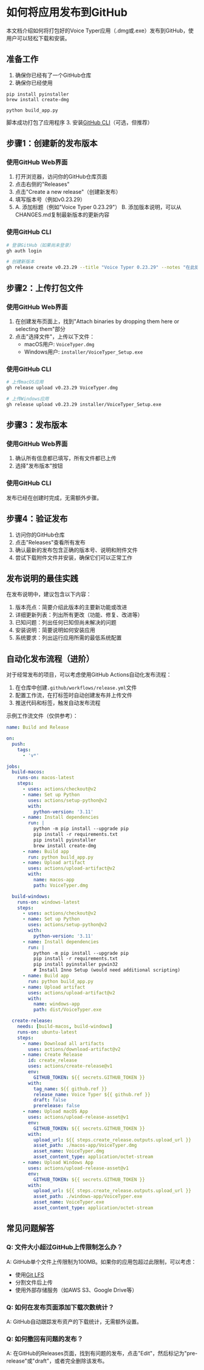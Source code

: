 # 如何将应用发布到GitHub

本文档介绍如何将打包好的Voice Typer应用（.dmg或.exe）发布到GitHub，使用户可以轻松下载和安装。

## 准备工作

1. 确保你已经有了一个GitHub仓库
2. 确保你已经使用
```
pip install pyinstaller
brew install create-dmg

python build_app.py
```
脚本成功打包了应用程序
3. 安装[GitHub CLI](https://cli.github.com/)（可选，但推荐）

## 步骤1：创建新的发布版本

### 使用GitHub Web界面

1. 打开浏览器，访问你的GitHub仓库页面
2. 点击右侧的"Releases"
3. 点击"Create a new release"（创建新发布）
4. 填写版本号（例如v0.23.29）
5. A. 添加标题（例如"Voice Typer 0.23.29"）
   B. 添加版本说明，可以从CHANGES.md复制最新版本的更新内容

### 使用GitHub CLI

```bash
# 登录GitHub（如果尚未登录）
gh auth login

# 创建新版本
gh release create v0.23.29 --title "Voice Typer 0.23.29" --notes "在此处添加版本说明"
```

## 步骤2：上传打包文件

### 使用GitHub Web界面

1. 在创建发布页面上，找到"Attach binaries by dropping them here or selecting them"部分
2. 点击"选择文件"，上传以下文件：
   - macOS用户: `VoiceTyper.dmg`
   - Windows用户: `installer/VoiceTyper_Setup.exe`

### 使用GitHub CLI

```bash
# 上传macOS应用
gh release upload v0.23.29 VoiceTyper.dmg

# 上传Windows应用
gh release upload v0.23.29 installer/VoiceTyper_Setup.exe
```

## 步骤3：发布版本

### 使用GitHub Web界面

1. 确认所有信息都已填写，所有文件都已上传
2. 选择"发布版本"按钮

### 使用GitHub CLI

发布已经在创建时完成，无需额外步骤。

## 步骤4：验证发布

1. 访问你的GitHub仓库
2. 点击"Releases"查看所有发布
3. 确认最新的发布包含正确的版本号、说明和附件文件
4. 尝试下载附件文件并安装，确保它们可以正常工作

## 发布说明的最佳实践

在发布说明中，建议包含以下内容：

1. 版本亮点：简要介绍此版本的主要新功能或改进
2. 详细更新列表：列出所有更改（功能、修复、改进等）
3. 已知问题：列出任何已知但尚未解决的问题
4. 安装说明：简要说明如何安装应用
5. 系统要求：列出运行应用所需的最低系统配置

## 自动化发布流程（进阶）

对于经常发布的项目，可以考虑使用GitHub Actions自动化发布流程：

1. 在仓库中创建`.github/workflows/release.yml`文件
2. 配置工作流，在打标签时自动创建发布并上传文件
3. 推送代码和标签，触发自动发布流程

示例工作流文件（仅供参考）：

```yaml
name: Build and Release

on:
  push:
    tags:
      - 'v*'

jobs:
  build-macos:
    runs-on: macos-latest
    steps:
      - uses: actions/checkout@v2
      - name: Set up Python
        uses: actions/setup-python@v2
        with:
          python-version: '3.11'
      - name: Install dependencies
        run: |
          python -m pip install --upgrade pip
          pip install -r requirements.txt
          pip install pyinstaller
          brew install create-dmg
      - name: Build app
        run: python build_app.py
      - name: Upload artifact
        uses: actions/upload-artifact@v2
        with:
          name: macos-app
          path: VoiceTyper.dmg

  build-windows:
    runs-on: windows-latest
    steps:
      - uses: actions/checkout@v2
      - name: Set up Python
        uses: actions/setup-python@v2
        with:
          python-version: '3.11'
      - name: Install dependencies
        run: |
          python -m pip install --upgrade pip
          pip install -r requirements.txt
          pip install pyinstaller pywin32
          # Install Inno Setup (would need additional scripting)
      - name: Build app
        run: python build_app.py
      - name: Upload artifact
        uses: actions/upload-artifact@v2
        with:
          name: windows-app
          path: dist/VoiceTyper.exe

  create-release:
    needs: [build-macos, build-windows]
    runs-on: ubuntu-latest
    steps:
      - name: Download all artifacts
        uses: actions/download-artifact@v2
      - name: Create Release
        id: create_release
        uses: actions/create-release@v1
        env:
          GITHUB_TOKEN: ${{ secrets.GITHUB_TOKEN }}
        with:
          tag_name: ${{ github.ref }}
          release_name: Voice Typer ${{ github.ref }}
          draft: false
          prerelease: false
      - name: Upload macOS App
        uses: actions/upload-release-asset@v1
        env:
          GITHUB_TOKEN: ${{ secrets.GITHUB_TOKEN }}
        with:
          upload_url: ${{ steps.create_release.outputs.upload_url }}
          asset_path: ./macos-app/VoiceTyper.dmg
          asset_name: VoiceTyper.dmg
          asset_content_type: application/octet-stream
      - name: Upload Windows App
        uses: actions/upload-release-asset@v1
        env:
          GITHUB_TOKEN: ${{ secrets.GITHUB_TOKEN }}
        with:
          upload_url: ${{ steps.create_release.outputs.upload_url }}
          asset_path: ./windows-app/VoiceTyper.exe
          asset_name: VoiceTyper.exe
          asset_content_type: application/octet-stream
```

## 常见问题解答

### Q: 文件大小超过GitHub上传限制怎么办？
A: GitHub单个文件上传限制为100MB。如果你的应用包超过此限制，可以考虑：
- 使用[Git LFS](https://git-lfs.github.com/)
- 分割文件后上传
- 使用外部存储服务（如AWS S3、Google Drive等）

### Q: 如何在发布页面添加下载次数统计？
A: GitHub自动跟踪发布资产的下载统计，无需额外设置。

### Q: 如何撤回有问题的发布？
A: 在GitHub的Releases页面，找到有问题的发布，点击"Edit"，然后标记为"pre-release"或"draft"，或者完全删除该发布。 